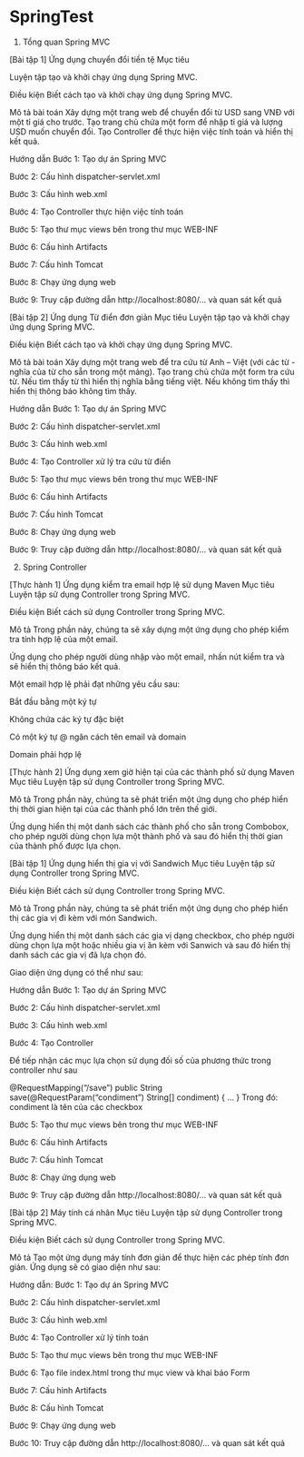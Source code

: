# SpringTest
 1. Tổng quan Spring MVC

[Bài tập 1] Ứng dụng chuyển đổi tiền tệ
Mục tiêu


Luyện tập tạo và khởi chạy ứng dụng Spring MVC.

Điều kiện
Biết cách tạo và khởi chạy ứng dụng Spring MVC.

Mô tả bài toán
Xây dựng một trang web để chuyển đổi từ USD sang VNĐ với một tỉ giá cho trước. Tạo trang chủ chứa một form để nhập tỉ giá và lượng USD muốn chuyển đổi. Tạo Controller để thực hiện việc tính toán và hiển thị kết quả.

Hướng dẫn
Bước 1: Tạo dự án Spring MVC

Bước 2: Cấu hình dispatcher-servlet.xml

Bước 3: Cấu hình web.xml

Bước 4: Tạo Controller thực hiện việc tính toán

Bước 5: Tạo thư mục views bên trong thư mục WEB-INF

Bước 6: Cấu hình Artifacts

Bước 7: Cấu hình Tomcat

Bước 8: Chạy ứng dụng web

Bước 9: Truy cập đường dẫn http://localhost:8080/... và quan sát kết quả

[Bài tập 2] Ứng dụng Từ điển đơn giản
Mục tiêu
Luyện tập tạo và khởi chạy ứng dụng Spring MVC.

Điều kiện
Biết cách tạo và khởi chạy ứng dụng Spring MVC.

Mô tả bài toán
Xây dựng một trang web để tra cứu từ Anh – Việt (với các từ - nghĩa của từ cho sẵn trong một mảng). Tạo trang chủ chứa một form tra cứu từ. Nếu tìm thấy từ thì hiển thị nghĩa bằng tiếng việt. Nếu không tìm thấy thì hiển thị thông báo không tìm thấy.

Hướng dẫn
Bước 1: Tạo dự án Spring MVC

Bước 2: Cấu hình dispatcher-servlet.xml

Bước 3: Cấu hình web.xml

Bước 4: Tạo Controller xử lý tra cứu từ điển

Bước 5: Tạo thư mục views bên trong thư mục WEB-INF

Bước 6: Cấu hình Artifacts

Bước 7: Cấu hình Tomcat

Bước 8: Chạy ứng dụng web 

Bước 9: Truy cập đường dẫn http://localhost:8080/... và quan sát kết quả

2. Spring Controller

[Thực hành 1] Ứng dụng kiểm tra email hợp lệ sử dụng Maven
Mục tiêu
Luyện tập sử dụng Controller trong Spring MVC.

Điều kiện
Biết cách sử dụng Controller trong Spring MVC.

Mô tả
Trong phần này, chúng ta sẽ xây dựng một ứng dụng cho phép kiểm tra tính hợp lệ của một email.

Ứng dụng cho phép người dùng nhập vào một email, nhấn nút kiểm tra và sẽ hiển thị thông báo kết quả.

Một email hợp lệ phải đạt những yêu cầu sau:

Bắt đầu bằng một ký tự

Không chứa các ký tự đặc biệt

Có một ký tự @ ngăn cách tên email và domain

Domain phải hợp lệ

[Thực hành 2] Ứng dụng xem giờ hiện tại của các thành phố sử dụng Maven
Mục tiêu
Luyện tập sử dụng Controller trong Spring MVC.

Mô tả
Trong phần này, chúng ta sẽ phát triển một ứng dụng cho phép hiển thị thời gian hiện tại của các thành phố lớn trên thế giới.

Ứng dụng hiển thị một danh sách các thành phố cho sẵn trong Combobox, cho phép người dùng chọn lựa một thành phố và sau đó hiển thị thời gian của thành phố được lựa chọn.

[Bài tập 1] Ứng dụng hiển thị gia vị với Sandwich
Mục tiêu
Luyện tập sử dụng Controller trong Spring MVC.

Điều kiện
Biết cách sử dụng Controller trong Spring MVC.

Mô tả
Trong phần này, chúng ta sẽ phát triển một ứng dụng cho phép hiển thị các gia vị đi kèm với món Sandwich.

Ứng dụng hiển thị một danh sách các gia vị dạng checkbox, cho phép người dùng chọn lựa một hoặc nhiều gia vị ăn kèm với Sanwich và sau đó hiển thị danh sách các gia vị đã lựa chọn đó.

Giao diện ứng dụng có thể như sau:



Hướng dẫn
Bước 1: Tạo dự án Spring MVC

Bước 2: Cấu hình dispatcher-servlet.xml

Bước 3: Cấu hình web.xml

Bước 4: Tạo Controller


Để tiếp nhận các mục lựa chọn sử dụng đối số của phương thức trong controller như sau


@RequestMapping(“/save”)
public String save(@RequestParam(“condiment”) String[] condiment) {
            …
}
Trong đó: condiment là tên của các checkbox

Bước 5: Tạo thư mục views bên trong thư mục WEB-INF

Bước 6: Cấu hình Artifacts

Bước 7: Cấu hình Tomcat

Bước 8: Chạy ứng dụng web 

Bước 9: Truy cập đường dẫn http://localhost:8080/... và quan sát kết quả

[Bài tập 2] Máy tính cá nhân
Mục tiêu
Luyện tập sử dụng Controller trong Spring MVC.

Điều kiện
Biết cách sử dụng Controller trong Spring MVC.

Mô tả
Tạo một ứng dụng máy tính đơn giản để thực hiện các phép tính đơn giản. Ứng dụng sẽ có giao diện như sau:




Hướng dẫn:
Bước 1: Tạo dự án Spring MVC

Bước 2: Cấu hình dispatcher-servlet.xml

Bước 3: Cấu hình web.xml

Bước 4: Tạo Controller xử lý tính toán

Bước 5: Tạo thư mục views bên trong thư mục WEB-INF

Bước 6: Tạo file index.html trong thư mục view và khai báo Form

Bước 7: Cấu hình Artifacts

Bước 8: Cấu hình Tomcat

Bước 9: Chạy ứng dụng web 

Bước 10: Truy cập đường dẫn http://localhost:8080/... và quan sát kết quả






